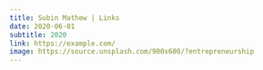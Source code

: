 ```yaml
---
title: Subin Mathew | Links
date: 2020-06-01
subtitle: 2020
link: https://example.com/
image: https://source.unsplash.com/900x600/?entrepreneurship
---
```

